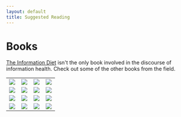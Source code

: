 ```yaml
---
layout: default
title: Suggested Reading
---
```

# Books
[The Information Diet](http://amzn.to/infodiet) isn't the only book involved in the discourse of information health. Check out some of the other books from the field.


<table id="books" class="lib" cellpadding="5" align="center"><tr><td>
<a href="http://www.amazon.com/gp/product/0061353248/ref=as_li_ss_il?ie=UTF8&tag=clayworld-20&linkCode=as2&camp=217145&creative=399369&creativeASIN=0061353248"><img border="0" src="http://ws.assoc-amazon.com/widgets/q?_encoding=UTF8&Format=_SL160_&ASIN=0061353248&MarketPlace=US&ID=AsinImage&WS=1&tag=clayworld-20&ServiceVersion=20070822" ></a><img src="http://www.assoc-amazon.com/e/ir?t=clayworld-20&l=as2&o=1&a=0061353248&camp=217145&creative=399369" width="1" height="1" border="0" alt="" style="border:none !important; margin:0px !important;" /></td>
<td><a href="http://www.amazon.com/gp/product/1594203075/ref=as_li_ss_il?ie=UTF8&tag=clayworld-20&linkCode=as2&camp=217145&creative=399373&creativeASIN=1594203075"><img border="0" src="http://ws.assoc-amazon.com/widgets/q?_encoding=UTF8&Format=_SL160_&ASIN=1594203075&MarketPlace=US&ID=AsinImage&WS=1&tag=clayworld-20&ServiceVersion=20070822" ></a><img src="http://www.assoc-amazon.com/e/ir?t=clayworld-20&l=as2&o=1&a=1594203075&camp=217145&creative=399373" width="1" height="1" border="0" alt="" style="border:none !important; margin:0px !important;" />
</td>
<td>
	<a href="http://www.amazon.com/gp/product/B002KAORUM/ref=as_li_ss_il?ie=UTF8&tag=clayworld-20&linkCode=as2&camp=217145&creative=399369&creativeASIN=B002KAORUM"><img border="0" src="http://ws.assoc-amazon.com/widgets/q?_encoding=UTF8&Format=_SL160_&ASIN=B002KAORUM&MarketPlace=US&ID=AsinImage&WS=1&tag=clayworld-20&ServiceVersion=20070822" ></a><img src="http://www.assoc-amazon.com/e/ir?t=clayworld-20&l=as2&o=1&a=B002KAORUM&camp=217145&creative=399369" width="1" height="1" border="0" alt="" style="border:none !important; margin:0px !important;" />
</td>
<td>
	<a href="http://www.amazon.com/gp/product/0393339750/ref=as_li_ss_il?ie=UTF8&tag=clayworld-20&linkCode=as2&camp=217145&creative=399369&creativeASIN=0393339750"><img border="0" src="http://ws.assoc-amazon.com/widgets/q?_encoding=UTF8&Format=_SL110_&ASIN=0393339750&MarketPlace=US&ID=AsinImage&WS=1&tag=clayworld-20&ServiceVersion=20070822" ></a><img src="http://www.assoc-amazon.com/e/ir?t=clayworld-20&l=as2&o=1&a=0393339750&camp=217145&creative=399369" width="1" height="1" border="0" alt="" style="border:none !important; margin:0px !important;" />
</td>

</tr><tr>

<td>
	<a href="http://www.amazon.com/gp/product/026201582X/ref=as_li_ss_il?ie=UTF8&tag=clayworld-20&linkCode=as2&camp=217145&creative=399369&creativeASIN=026201582X"><img border="0" src="http://ws.assoc-amazon.com/widgets/q?_encoding=UTF8&Format=_SL160_&ASIN=026201582X&MarketPlace=US&ID=AsinImage&WS=1&tag=clayworld-20&ServiceVersion=20070822" ></a><img src="http://www.assoc-amazon.com/e/ir?t=clayworld-20&l=as2&o=1&a=026201582X&camp=217145&creative=399369" width="1" height="1" border="0" alt="" style="border:none !important; margin:0px !important;" />
</td>
<td>
	<a href="http://www.amazon.com/gp/product/0470050101/ref=as_li_ss_il?ie=UTF8&tag=clayworld-20&linkCode=as2&camp=217145&creative=399369&creativeASIN=0470050101"><img border="0" src="http://ws.assoc-amazon.com/widgets/q?_encoding=UTF8&Format=_SL110_&ASIN=0470050101&MarketPlace=US&ID=AsinImage&WS=1&tag=clayworld-20&ServiceVersion=20070822" ></a><img src="http://www.assoc-amazon.com/e/ir?t=clayworld-20&l=as2&o=1&a=0470050101&camp=217145&creative=399369" width="1" height="1" border="0" alt="" style="border:none !important; margin:0px !important;" />
</td>
<td>
	<a href="http://www.amazon.com/gp/product/0979777747/ref=as_li_ss_il?ie=UTF8&tag=clayworld-20&linkCode=as2&camp=217145&creative=399369&creativeASIN=0979777747"><img border="0" src="http://ws.assoc-amazon.com/widgets/q?_encoding=UTF8&Format=_SL160_&ASIN=0979777747&MarketPlace=US&ID=AsinImage&WS=1&tag=clayworld-20&ServiceVersion=20070822" ></a><img src="http://www.assoc-amazon.com/e/ir?t=clayworld-20&l=as2&o=1&a=0979777747&camp=217145&creative=399369" width="1" height="1" border="0" alt="" style="border:none !important; margin:0px !important;" />
</td>
<td>
	<a href="http://www.amazon.com/gp/product/1594203008/ref=as_li_ss_il?ie=UTF8&tag=clayworld-20&linkCode=as2&camp=217145&creative=399373&creativeASIN=1594203008"><img border="0" src="http://ws.assoc-amazon.com/widgets/q?_encoding=UTF8&Format=_SL160_&ASIN=1594203008&MarketPlace=US&ID=AsinImage&WS=1&tag=clayworld-20&ServiceVersion=20070822" ></a><img src="http://www.assoc-amazon.com/e/ir?t=clayworld-20&l=as2&o=1&a=1594203008&camp=217145&creative=399373" width="1" height="1" border="0" alt="" style="border:none !important; margin:0px !important;" />
</td>
</tr><tr>
<td>	<a href="http://www.amazon.com/gp/product/0743203046/ref=as_li_ss_il?ie=UTF8&tag=clayworld-20&linkCode=as2&camp=217145&creative=399369&creativeASIN=0743203046"><img border="0" src="http://ws.assoc-amazon.com/widgets/q?_encoding=UTF8&Format=_SL160_&ASIN=0743203046&MarketPlace=US&ID=AsinImage&WS=1&tag=clayworld-20&ServiceVersion=20070822" ></a><img src="http://www.assoc-amazon.com/e/ir?t=clayworld-20&l=as2&o=1&a=0743203046&camp=217145&creative=399369" width="1" height="1" border="0" alt="" style="border:none !important; margin:0px !important;" />
</td>
<td>
	<a href="http://www.amazon.com/gp/product/0312319738/ref=as_li_ss_il?ie=UTF8&tag=clayworld-20&linkCode=as2&camp=217145&creative=399369&creativeASIN=0312319738"><img border="0" src="http://ws.assoc-amazon.com/widgets/q?_encoding=UTF8&Format=_SL160_&ASIN=0312319738&MarketPlace=US&ID=AsinImage&WS=1&tag=clayworld-20&ServiceVersion=20070822" ></a><img src="http://www.assoc-amazon.com/e/ir?t=clayworld-20&l=as2&o=1&a=0312319738&camp=217145&creative=399369" width="1" height="1" border="0" alt="" style="border:none !important; margin:0px !important;" />
</td>
<td>
	<a href="http://www.amazon.com/gp/product/0143119583/ref=as_li_ss_il?ie=UTF8&tag=clayworld-20&linkCode=as2&camp=217145&creative=399373&creativeASIN=0143119583"><img border="0" src="http://ws.assoc-amazon.com/widgets/q?_encoding=UTF8&Format=_SL160_&ASIN=0143119583&MarketPlace=US&ID=AsinImage&WS=1&tag=clayworld-20&ServiceVersion=20070822" ></a><img src="http://www.assoc-amazon.com/e/ir?t=clayworld-20&l=as2&o=1&a=0143119583&camp=217145&creative=399373" width="1" height="1" border="0" alt="" style="border:none !important; margin:0px !important;" />
</td>
<td>
	<a href="http://www.amazon.com/gp/product/0385419945/ref=as_li_ss_il?ie=UTF8&tag=clayworld-20&linkCode=as2&camp=217145&creative=399369&creativeASIN=0385419945"><img border="0" src="http://ws.assoc-amazon.com/widgets/q?_encoding=UTF8&Format=_SL110_&ASIN=0385419945&MarketPlace=US&ID=AsinImage&WS=1&tag=clayworld-20&ServiceVersion=20070822" ></a><img src="http://www.assoc-amazon.com/e/ir?t=clayworld-20&l=as2&o=1&a=0385419945&camp=217145&creative=399369" width="1" height="1" border="0" alt="" style="border:none !important; margin:0px !important;" />
</td>
</tr><tr>
<td>
	<a href="http://www.amazon.com/gp/product/0156033909/ref=as_li_ss_il?ie=UTF8&tag=clayworld-20&linkCode=as2&camp=217145&creative=399369&creativeASIN=0156033909"><img border="0" src="http://ws.assoc-amazon.com/widgets/q?_encoding=UTF8&Format=_SL160_&ASIN=0156033909&MarketPlace=US&ID=AsinImage&WS=1&tag=clayworld-20&ServiceVersion=20070822" ></a><img src="http://www.assoc-amazon.com/e/ir?t=clayworld-20&l=as2&o=1&a=0156033909&camp=217145&creative=399369" width="1" height="1" border="0" alt="" style="border:none !important; margin:0px !important;" />
</td>
<td>
	<a href="http://www.amazon.com/gp/product/0520258827/ref=as_li_ss_il?ie=UTF8&tag=clayworld-20&linkCode=as2&camp=217145&creative=399369&creativeASIN=0520258827"><img border="0" src="http://ws.assoc-amazon.com/widgets/q?_encoding=UTF8&Format=_SL160_&ASIN=0520258827&MarketPlace=US&ID=AsinImage&WS=1&tag=clayworld-20&ServiceVersion=20070822" ></a><img src="http://www.assoc-amazon.com/e/ir?t=clayworld-20&l=as2&o=1&a=0520258827&camp=217145&creative=399369" width="1" height="1" border="0" alt="" style="border:none !important; margin:0px !important;" />
</td> <td>
	<a href="http://www.amazon.com/gp/product/0143114964/ref=as_li_ss_il?ie=UTF8&tag=clayworld-20&linkCode=as2&camp=217145&creative=399373&creativeASIN=0143114964"><img border="0" src="http://ws.assoc-amazon.com/widgets/q?_encoding=UTF8&Format=_SL160_&ASIN=0143114964&MarketPlace=US&ID=AsinImage&WS=1&tag=clayworld-20&ServiceVersion=20070822" ></a><img src="http://www.assoc-amazon.com/e/ir?t=clayworld-20&l=as2&o=1&a=0143114964&camp=217145&creative=399373" width="1" height="1" border="0" alt="" style="border:none !important; margin:0px !important;" />
</td>
<td>
	<a href="http://www.amazon.com/gp/product/0865477388/ref=as_li_ss_il?ie=UTF8&tag=clayworld-20&linkCode=as2&camp=217145&creative=399369&creativeASIN=0865477388"><img border="0" src="http://ws.assoc-amazon.com/widgets/q?_encoding=UTF8&Format=_SL160_&ASIN=0865477388&MarketPlace=US&ID=AsinImage&WS=1&tag=clayworld-20&ServiceVersion=20070822" ></a><img src="http://www.assoc-amazon.com/e/ir?t=clayworld-20&l=as2&o=1&a=0865477388&camp=217145&creative=399369" width="1" height="1" border="0" alt="" style="border:none !important; margin:0px !important;" />
</td></tr>
</table>
